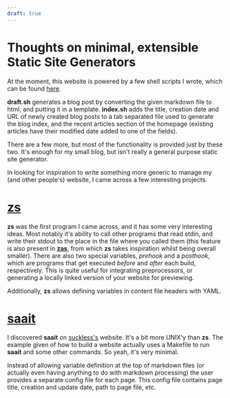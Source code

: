 ```yaml
---
draft: true
---
```


# Thoughts on minimal, extensible Static Site Generators

At the moment, this website is powered by a few shell scripts I wrote,
which can be found [here](https://github.com/segf00lt/website).

**draft.sh** generates a blog post by converting the given markdown file to html,
and putting it in a template. **index.sh** adds the title, creation date and URL
of newly created blog posts to a tab separated file used to generate the blog
index, and the recent articles section of the homepage (existing articles have
their modified date added to one of the fields).

There are a few more, but most of the functionality is provided just by these
two. It's enough for my small blog, but isn't really a general purpose static
site generator.

In looking for inspiration to write something more generic to manage my (and
other people's) website, I came across a few interesting projects.

<!--
TODO

Try to set up my website (and maybe the montessori site)
with each of the programs below.
-->

# [zs](https://github.com/zserge/zs)

**zs** was the first program I came across, and it has some very interesting
ideas. Most notably it's ability to call other programs that read stdin, and
write their stdout to the place in the file where you called them
(this feature is also present in [**zas**](https://github.com/imdario/zas),
from which **zs** takes inspiration whilst being overall smaller).
There are also two special variables, _prehook_ and a _posthook_,
which are programs that get executed _before_ and _after_ each build,
respectively. This is quite useful for integrating preprocessors,
or generating a locally linked version of your website for previewing.

Additionally, **zs** allows defining variables in content file headers with YAML.

# [saait](https://git.codemadness.org/saait/file/README.html)

I discovered **saait** on [suckless's](https://suckless.org) website.
It's a bit more UNIX'y than **zs**. The example given of how to build
a website actually uses a Makefile to run **saait** and some other commands.
So yeah, it's very minimal.

Instead of allowing variable definition
at the top of markdown files (or actually even having anything to do with markdown
processing) the user provides a separate config file for each page. This config
file contains page title, creation and update date, path to page file, etc.
